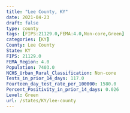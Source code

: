 ```yaml
---
title: "Lee County, KY"
date: 2021-04-23
draft: false
type: county
tags: [FIPS:21129.0,FEMA:4.0,Non-core,Green]
categories: [KY]
County: Lee County
State: KY
FIPS: 21129.0
FEMA_Region: 4.0
Population: 7403.0
NCHS_Urban_Rural_Classification: Non-core
Tests_in_prior_14_days: 117.0
Fourteen_day_test_rate_per_100000: 1580.0
Percent_Positivity_in_prior_14_days: 0.026
Level: Green
url: /states/KY/lee-county
---
```



